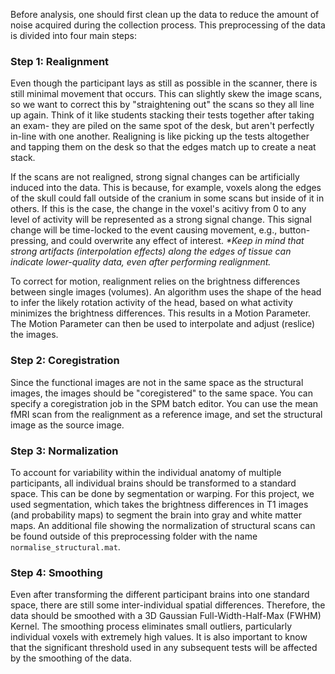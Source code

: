 Before analysis, one should first clean up the data to reduce the amount of noise acquired during the collection process. This preprocessing of the data is divided into four main steps:

### Step 1: Realignment
Even though the participant lays as still as possible in the scanner, there is still minimal movement that occurs. This can slightly skew the image scans, so we want to correct this by "straightening out" the scans so they all line up again. Think of it like students stacking their tests together after taking an exam- they are piled on the same spot of the desk, but aren't perfectly in-line with one another. Realigning is like picking up the tests altogether and tapping them on the desk so that the edges match up to create a neat stack.

If the scans are not realigned, strong signal changes can be artificially induced into the data. This is because, for example, voxels along the edges of the skull could fall outside of the cranium in some scans but inside of it in others. If this is the case, the change in the voxel's acitivy from 0 to any level of activity will be represented as a strong signal change. This signal change will be time-locked to the event causing movement, e.g., button-pressing, and could overwrite any effect of interest.
_*Keep in mind that strong artifacts (interpolation effects) along the edges of tissue can indicate lower-quality data, even after performing realignment._

To correct for motion, realignment relies on the brightness differences between single images (volumes). An algorithm uses the shape of the head to infer the likely rotation activity of the head, based on what activity minimizes the brightness differences. This results in a Motion Parameter. The Motion Parameter can then be used to interpolate and adjust (reslice) the images.

### Step 2: Coregistration
Since the functional images are not in the same space as the structural images, the images should be "coregistered" to the same space. You can specify a coregistration job in the SPM batch editor. You can use the mean fMRI scan from the realignment as a reference image, and set the structural image as the source image. 

### Step 3: Normalization
To account for variability within the individual anatomy of multiple participants, all individual brains should be transformed to a standard space. This can be done by segmentation or warping. For this project, we used segmentation, which takes the brightness differences in T1 images (and probability maps) to segment the brain into gray and white matter maps. An additional file showing the normalization of structural scans can be found outside of this preprocessing folder with the name `normalise_structural.mat`.

### Step 4: Smoothing
Even after transforming the different participant brains into one standard space, there are still some inter-individual spatial differences. Therefore, the data should be smoothed with a 3D Gaussian Full-Width-Half-Max (FWHM) Kernel. The smoothing process eliminates small outliers, particularly individual voxels with extremely high values. It is also important to know that the significant threshold used in any subsequent tests will be affected by the smoothing of the data.
